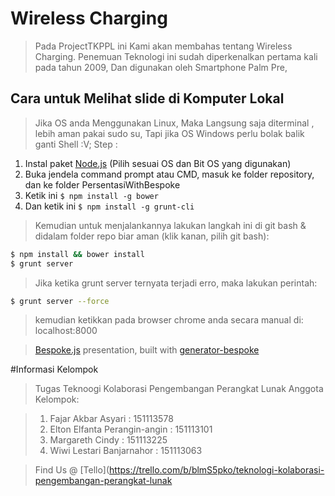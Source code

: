 # Wireless Charging
> Pada ProjectTKPPL ini Kami akan membahas tentang Wireless Charging.
Penemuan Teknologi ini sudah diperkenalkan pertama kali pada tahun 2009, Dan digunakan oleh Smartphone Palm Pre,

## Cara untuk Melihat slide di Komputer Lokal
> Jika OS anda Menggunakan Linux, Maka Langsung saja diterminal , lebih aman pakai sudo su, Tapi jika OS Windows perlu bolak balik ganti Shell :V;
Step : 
1. Instal paket [Node.js](http://nodejs.org) (Pilih sesuai OS dan Bit OS yang digunakan)
2. Buka jendela command prompt atau CMD, masuk ke folder repository, dan ke folder PersentasiWithBespoke
3. Ketik ini `$ npm install -g bower`
4. Dan ketik ini `$ npm install -g grunt-cli`

> Kemudian untuk menjalankannya lakukan langkah ini di git bash & didalam folder repo biar aman (klik kanan, pilih git bash):

```bash
$ npm install && bower install
$ grunt server
```

> Jika ketika grunt server ternyata terjadi erro, maka lakukan perintah:

```bash
$ grunt server --force
```
> kemudian ketikkan pada browser chrome anda secara manual di: 
> localhost:8000

> [Bespoke.js](http://markdalgleish.com/projects/bespoke.js) presentation, built with [generator-bespoke](https://github.com/markdalgleish/generator-bespoke)

#Informasi Kelompok

> Tugas Teknoogi Kolaborasi Pengembangan Perangkat Lunak
> Anggota Kelompok:

> 1. Fajar Akbar Asyari           : 151113578
> 2. Elton Elfanta Perangin-angin : 151113101 
> 3. Margareth Cindy 	  	  : 151113225
> 4. Wiwi Lestari Banjarnahor	  : 151113063

> Find Us @ [Tello](https://trello.com/b/blmS5pko/teknologi-kolaborasi-pengembangan-perangkat-lunak
